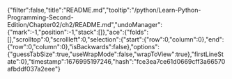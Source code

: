 {"filter":false,"title":"README.md","tooltip":"/python/Learn-Python-Programming-Second-Edition/Chapter02/ch2/README.md","undoManager":{"mark":-1,"position":-1,"stack":[]},"ace":{"folds":[],"scrolltop":0,"scrollleft":0,"selection":{"start":{"row":0,"column":0},"end":{"row":0,"column":0},"isBackwards":false},"options":{"guessTabSize":true,"useWrapMode":false,"wrapToView":true},"firstLineState":0},"timestamp":1676995197246,"hash":"fce3ea7ce61d0669cff3a66570afbddf037a2eee"}